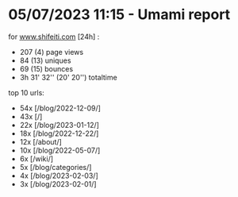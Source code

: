 # 05/07/2023 11:15 - Umami report
for www.shifeiti.com [24h] :

 - 207 (4) page views
 - 84 (13) uniques
 - 69 (15) bounces
 - 3h 31' 32'' (20' 20'') totaltime


top 10 urls:
 - 54x [/blog/2022-12-09/]
 - 43x [/]
 - 22x [/blog/2023-01-12/]
 - 18x [/blog/2022-12-22/]
 - 12x [/about/]
 - 10x [/blog/2022-05-07/]
 - 6x [/wiki/]
 - 5x [/blog/categories/]
 - 4x [/blog/2023-02-03/]
 - 3x [/blog/2023-02-01/]


